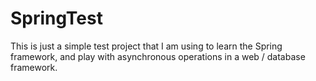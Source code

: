 # SpringTest
This is just a simple test project that I am using to learn the Spring framework, 
and play with asynchronous operations in a web / database framework.
